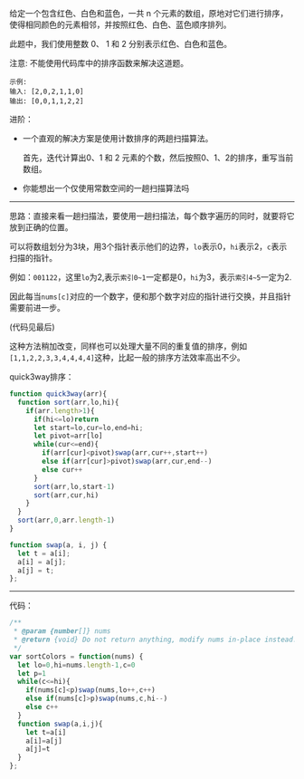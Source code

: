 给定一个包含红色、白色和蓝色，一共 n 个元素的数组，原地对它们进行排序，使得相同颜色的元素相邻，并按照红色、白色、蓝色顺序排列。

此题中，我们使用整数 0、 1 和 2 分别表示红色、白色和蓝色。

注意:
不能使用代码库中的排序函数来解决这道题。

```
示例:
输入: [2,0,2,1,1,0]
输出: [0,0,1,1,2,2]
```

进阶：
* 一个直观的解决方案是使用计数排序的两趟扫描算法。

    首先，迭代计算出0、1 和 2 元素的个数，然后按照0、1、2的排序，重写当前数组。

* 你能想出一个仅使用常数空间的一趟扫描算法吗

-----

思路：直接来看一趟扫描法，要使用一趟扫描法，每个数字遍历的同时，就要将它放到正确的位置。

可以将数组划分为3块，用3个指针表示他们的边界，`lo`表示0，`hi`表示2，`c`表示扫描的指针。

例如：`001122`，这里`lo`为2,表示`索引0~1`一定都是0，`hi`为3，表示`索引4~5`一定为2.

因此每当`nums[c]`对应的一个数字，便和那个数字对应的指针进行交换，并且指针需要前进一步。

(代码见最后)

这种方法稍加改变，同样也可以处理大量不同的重复值的排序，例如`[1,1,2,2,3,3,4,4,4,4]`这种，比起一般的排序方法效率高出不少。

quick3way排序：
```js
function quick3way(arr){
  function sort(arr,lo,hi){
    if(arr.length>1){
      if(hi<=lo)return
      let start=lo,cur=lo,end=hi;
      let pivot=arr[lo]
      while(cur<=end){
        if(arr[cur]<pivot)swap(arr,cur++,start++)
        else if(arr[cur]>pivot)swap(arr,cur,end--)
        else cur++
      }
      sort(arr,lo,start-1)
      sort(arr,cur,hi)
    }
  }
  sort(arr,0,arr.length-1)
}

function swap(a, i, j) {
  let t = a[i];
  a[i] = a[j];
  a[j] = t;
};
```

-----

代码：
```js
/**
 * @param {number[]} nums
 * @return {void} Do not return anything, modify nums in-place instead.
 */
var sortColors = function(nums) {
  let lo=0,hi=nums.length-1,c=0
  let p=1
  while(c<=hi){
    if(nums[c]<p)swap(nums,lo++,c++)
    else if(nums[c]>p)swap(nums,c,hi--)
    else c++
  }
  function swap(a,i,j){
    let t=a[i]
    a[i]=a[j]
    a[j]=t
  }
};
```
